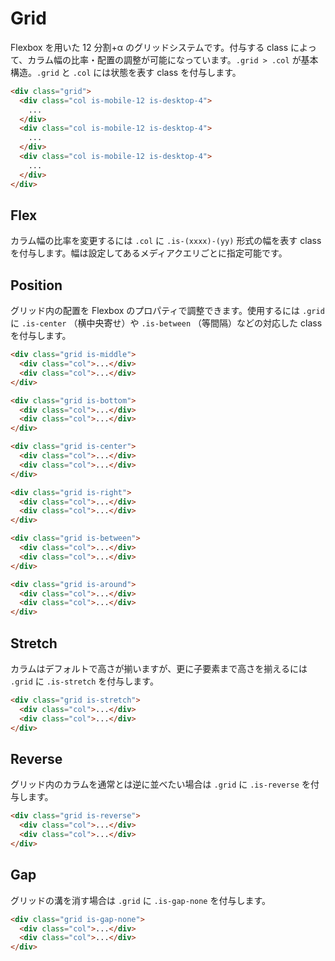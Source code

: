 # Grid

Flexbox を用いた 12 分割+α のグリッドシステムです。付与する class によって、カラム幅の比率・配置の調整が可能になっています。`.grid > .col` が基本構造。`.grid` と `.col` には状態を表す class を付与します。

<demo-grid demo="basic"/>

```html
<div class="grid">
  <div class="col is-mobile-12 is-desktop-4">
    ...
  </div>
  <div class="col is-mobile-12 is-desktop-4">
    ...
  </div>
  <div class="col is-mobile-12 is-desktop-4">
    ...
  </div>
</div>
```

## Flex

カラム幅の比率を変更するには `.col` に `.is-(xxxx)-(yy)` 形式の幅を表す class を付与します。幅は設定してあるメディアクエリごとに指定可能です。

<demo-grid demo="flex"/>

<table-flex :split="true"/>

## Position

グリッド内の配置を Flexbox のプロパティで調整できます。使用するには `.grid` に `.is-center` （横中央寄せ）や `.is-between` （等間隔）などの対応した class を付与します。

<demo-grid demo="position"/>

```html
<div class="grid is-middle">
  <div class="col">...</div>
  <div class="col">...</div>
</div>

<div class="grid is-bottom">
  <div class="col">...</div>
  <div class="col">...</div>
</div>

<div class="grid is-center">
  <div class="col">...</div>
  <div class="col">...</div>
</div>

<div class="grid is-right">
  <div class="col">...</div>
  <div class="col">...</div>
</div>

<div class="grid is-between">
  <div class="col">...</div>
  <div class="col">...</div>
</div>

<div class="grid is-around">
  <div class="col">...</div>
  <div class="col">...</div>
</div>
```

## Stretch

カラムはデフォルトで高さが揃いますが、更に子要素まで高さを揃えるには `.grid` に `.is-stretch` を付与します。

<demo-grid demo="stretch"/>

```html
<div class="grid is-stretch">
  <div class="col">...</div>
  <div class="col">...</div>
</div>
```

## Reverse

グリッド内のカラムを通常とは逆に並べたい場合は `.grid` に `.is-reverse` を付与します。

<demo-grid demo="reverse"/>

```html
<div class="grid is-reverse">
  <div class="col">...</div>
  <div class="col">...</div>
</div>
```

## Gap

グリッドの溝を消す場合は `.grid` に `.is-gap-none` を付与します。

<demo-grid demo="gap"/>

```html
<div class="grid is-gap-none">
  <div class="col">...</div>
  <div class="col">...</div>
</div>
```
